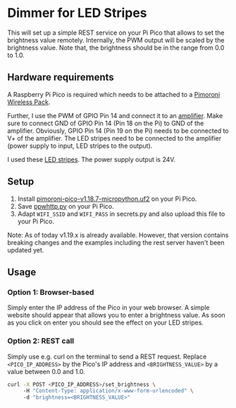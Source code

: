 # Dimmer for LED Stripes
This will set up a simple REST service on your Pi Pico that allows to set the brightness value remotely. Internally, 
the PWM output will be scaled by the brightness value. Note that, the brightness should be in the range from 0.0 to 1.0.

## Hardware requirements
A Raspberry Pi Pico is required which needs to be attached to a [Pimoroni Wireless Pack](https://shop.pimoroni.com/products/pico-wireless-pack?variant=32369508581459).

Further, I use the PWM of GPIO Pin 14 and connect it to an [amplifier](https://www.amazon.de/gp/product/B07VRCXGFY/ref=ppx_yo_dt_b_asin_title_o03_s00?ie=UTF8&psc=1). 
Make sure to connect GND of GPIO Pin 14 (Pin 18 on the Pi) to GND of the amplifier. 
Obviously, GPIO Pin 14 (Pin 19 on the Pi) needs to be connected to V+ of the amplifier.
The LED stripes need to be connected to the amplifier (power supply to input, LED stripes to the output).

I used these [LED stripes](https://www.amazon.de/Pflanzenlampe-Samsung%EF%BC%86Full-Helligkeitsstufe-pflanzenlicht-Zimmerpflanzen/dp/B088QVN89Q/ref=sr_1_5?crid=2IQNDREOYV7LG&keywords=led+pflanzenlampe&qid=1657228824&sprefix=led+pfl%2Caps%2C148&sr=8-5).
The power supply output is 24V. 

## Setup
1. Install [pimoroni-pico-v1.18.7-micropython.uf2](https://github.com/pimoroni/pimoroni-pico/releases/tag/v1.18.7) on your Pi Pico.
2. Save [ppwhttp.py](https://github.com/pimoroni/pimoroni-pico/tree/main/micropython/examples/pico_wireless) on your Pi Pico. 
3. Adapt ```WIFI_SSID``` and ```WIFI_PASS``` in secrets.py and also upload this file to your Pi Pico.

Note: As of today v1.19.x is already available. However, that version contains breaking changes and the examples including the rest server haven't been updated yet.

## Usage
### Option 1: Browser-based
Simply enter the IP address of the Pico in your web browser. A simple website should appear that allows you
to enter a brightness value. As soon as you click on enter you should see the effect on your LED stripes.

### Option 2: REST call
Simply use e.g. curl on the terminal to send a REST request. Replace ```<PICO_IP_ADDRESS>``` by the Pico's IP address and ```<BRIGHTNESS_VALUE>``` by a value between 0.0 and 1.0.

```bash
curl -X POST <PICO_IP_ADDRESS>/set_brightness \ 
     -H "Content-Type: application/x-www-form-urlencoded" \ 
     -d "brightness=<BRIGHTNESS_VALUE>"
``` 